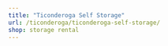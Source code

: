 ```yaml
---
title: "Ticonderoga Self Storage"
url: /ticonderoga/ticonderoga-self-storage/
shop: storage rental
---
```

